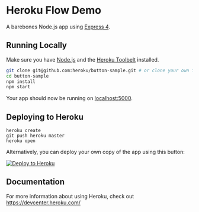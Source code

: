 # Heroku Flow Demo

A barebones Node.js app using [Express 4](http://expressjs.com/).


## Running Locally

Make sure you have [Node.js](http://nodejs.org/) and the [Heroku Toolbelt](https://toolbelt.heroku.com/) installed.

```sh
git clone git@github.com:heroku/button-sample.git # or clone your own fork
cd button-sample
npm install
npm start
```

Your app should now be running on [localhost:5000](http://localhost:5000/).

## Deploying to Heroku

```
heroku create
git push heroku master
heroku open
```

Alternatively, you can deploy your own copy of the app using this button:

[![Deploy to Heroku](https://www.herokucdn.com/deploy/button.png)](https://heroku.com/deploy)

## Documentation

For more information about using Heroku, check out https://devcenter.heroku.com/
